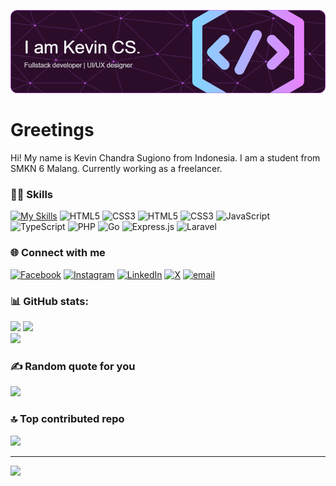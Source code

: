 ![](./img/github-header-image.png)

# Greetings
Hi! My name is Kevin Chandra Sugiono from Indonesia. I am a student from SMKN 6 Malang. Currently working as a freelancer.

### 💪🏻 Skills
[![My Skills](https://skillicons.dev/icons?i=html,css,js,ts,php,react,nextjs&theme=dark)](https://skillicons.dev)
![HTML5](https://img.shields.io/badge/html5-%23E34F26.svg?style=for-the-badge&logo=html5&logoColor=white) ![CSS3](https://img.shields.io/badge/css3-%231572B6.svg?style=for-the-badge&logo=css3&logoColor=white) ![HTML5](https://img.shields.io/badge/html5-%23E34F26.svg?style=for-the-badge&logo=html5&logoColor=white) ![CSS3](https://img.shields.io/badge/css3-%231572B6.svg?style=for-the-badge&logo=css3&logoColor=white) ![JavaScript](https://img.shields.io/badge/javascript-%23323330.svg?style=for-the-badge&logo=javascript&logoColor=%23F7DF1E) ![TypeScript](https://img.shields.io/badge/typescript-%23007ACC.svg?style=for-the-badge&logo=typescript&logoColor=white) ![PHP](https://img.shields.io/badge/php-%23777BB4.svg?style=for-the-badge&logo=php&logoColor=white) ![Go](https://img.shields.io/badge/go-%2300ADD8.svg?style=for-the-badge&logo=go&logoColor=white) ![Express.js](https://img.shields.io/badge/express.js-%23404d59.svg?style=for-the-badge&logo=express&logoColor=%2361DAFB) ![Laravel](https://img.shields.io/badge/laravel-%23FF2D20.svg?style=for-the-badge&logo=laravel&logoColor=white)

### 🌐 Connect with me
[![Facebook](https://img.shields.io/badge/Facebook-%231877F2.svg?logo=Facebook&logoColor=white)](https://www.facebook.com/profile.php?id=100089467666586) [![Instagram](https://img.shields.io/badge/Instagram-%23E4405F.svg?logo=Instagram&logoColor=white)](https://instagram.com/Vinchands) [![LinkedIn](https://img.shields.io/badge/LinkedIn-%230077B5.svg?logo=linkedin&logoColor=white)](https://www.linkedin.com/in/kevin-cs-072a70345) [![X](https://img.shields.io/badge/X-black.svg?logo=X&logoColor=white)](https://x.com/Vinchands) [![email](https://img.shields.io/badge/Email-D14836?logo=gmail&logoColor=white)](mailto:kevinchandra031@gmail.com) 

### 📊 GitHub stats:
![](https://github-readme-stats.vercel.app/api?username=Vinchands&theme=dark&hide_border=false&include_all_commits=true&count_private=true) ![](https://nirzak-streak-stats.vercel.app/?user=Vinchands&theme=dark&hide_border=false)<br/>
![](https://github-readme-stats.vercel.app/api/top-langs/?username=Vinchands&theme=dark&hide_border=false&include_all_commits=true&count_private=true&layout=compact)

### ✍️ Random quote for you
![](https://quotes-github-readme.vercel.app/api?type=vetical&theme=tokyonight)

### 🔝 Top contributed repo
![](https://github-contributor-stats.vercel.app/api?username=Vinchands&limit=5&theme=dark&combine_all_yearly_contributions=true)

---
[![](https://visitcount.itsvg.in/api?id=Vinchands&icon=0&color=11)](https://visitcount.itsvg.in)

<!-- Proudly created with GPRM ( https://gprm.itsvg.in ) -->